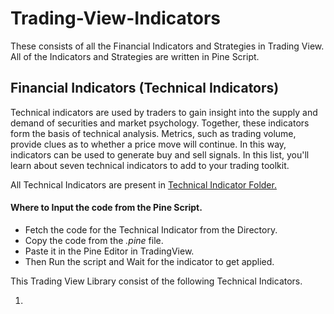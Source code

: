 # Trading-View-Indicators
 These consists of all the Financial Indicators and Strategies in Trading View. All of the Indicators and Strategies are written in Pine Script.

<h2>Financial Indicators (Technical Indicators)</h2>
<p>
Technical indicators are used by traders to gain insight into the supply and demand of securities and market psychology. Together, these indicators form the basis of technical analysis. Metrics, such as trading volume, provide clues as to whether a price move will continue. In this way, indicators can be used to generate buy and sell signals. In this list, you'll learn about seven technical indicators to add to your trading toolkit.
</p>

All Technical Indicators are present in <a href="https://github.com/TWODS-CAPITAL/Trading-View-Indicators/tree/main/Technical-Indicators"> Technical Indicator Folder. </a>

<h4>Where to Input the code from the Pine Script. </h4>

<ul>
<li>Fetch the code for the Technical Indicator from the Directory.</li>
<li>Copy the code from the <i>.pine</i> file.</li>
<li>Paste it in the Pine Editor in TradingView.</li>
<li>Then Run the script and Wait for the indicator to get applied.</li>
</ul>

This Trading View Library consist of the following Technical Indicators.
<ol>
<li></li>
</ol>
